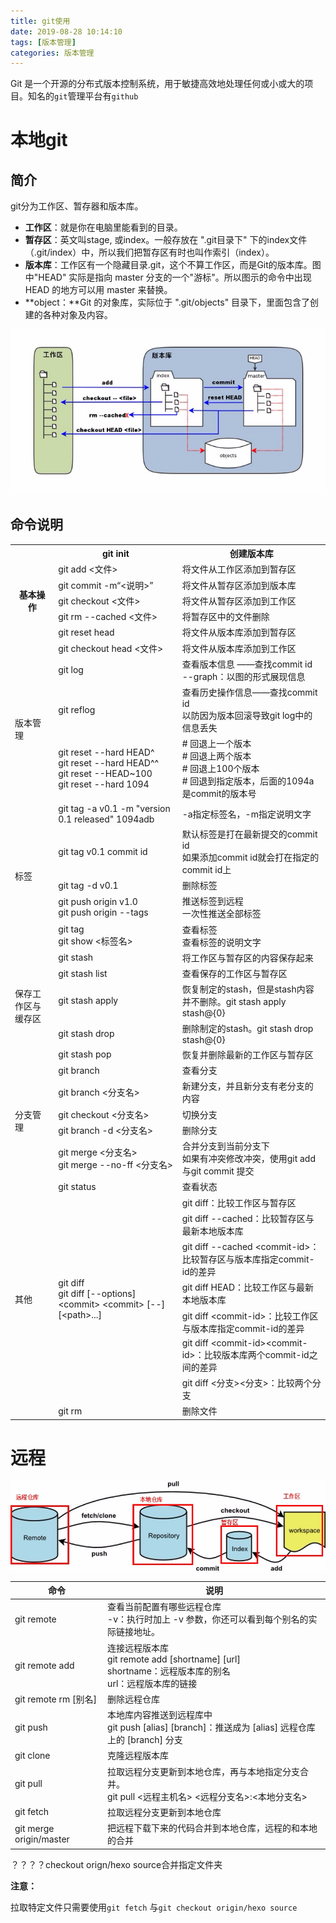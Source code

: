 ```yaml
---
title: git使用
date: 2019-08-28 10:14:10
tags: [版本管理]
categories: 版本管理
---
```


Git 是一个开源的分布式版本控制系统，用于敏捷高效地处理任何或小或大的项目。知名的`git`管理平台有`github`

# 本地git

## 简介

git分为工作区、暂存器和版本库。

- **工作区**：就是你在电脑里能看到的目录。
- **暂存区**：英文叫stage, 或index。一般存放在 ".git目录下" 下的index文件（.git/index）中，所以我们把暂存区有时也叫作索引（index）。
- **版本库**：工作区有一个隐藏目录.git，这个不算工作区，而是Git的版本库。图中"HEAD" 实际是指向 master 分支的一个"游标"。所以图示的命令中出现 HEAD 的地方可以用 master 来替换。
- **object：**Git 的对象库，实际位于 ".git/objects" 目录下，里面包含了创建的各种对象及内容。

![1566977176119](git使用/1566977176119.png)

## 命令说明

<table>
  <tr>
    <th rowspan="7">基本操作</th>
    <th>git init</th>
    <th>创建版本库</th>
  </tr>
  <tr>
    <td>git add &lt;文件&gt;</td>
    <td>将文件从工作区添加到暂存区</td>
  </tr>
  <tr>
    <td>git commit -m“&lt;说明&gt;”</td>
    <td>将文件从暂存区添加到版本库</td>
  </tr>
  <tr>
    <td>git checkout  &lt;文件&gt;</td>
    <td>将文件从暂存区添加到工作区</td>
  </tr>
  <tr>
    <td>git rm --cached &lt;文件&gt;</td>
    <td>将暂存区中的文件删除</td>
  </tr>
  <tr>
    <td>git reset head</td>
    <td>将文件从版本库添加到暂存区</td>
  </tr>
  <tr>
    <td>git checkout head &lt;文件&gt;</td>
    <td>将文件从版本库添加到工作区</td>
  </tr>
  <tr>
    <td rowspan="3">版本管理</td>
    <td>git log</td>
    <td>查看版本信息 ——查找commit id<br>--graph：以图的形式展现信息<br></td>
  </tr>
  <tr>
    <td>git reflog</td>
    <td>查看历史操作信息——查找commit id<br>以防因为版本回滚导致git log中的信息丢失</td>
  </tr>
  <tr>
    <td>git reset --hard HEAD^<br>git reset --hard HEAD^^<br>git reset --HEAD~100<br>git reset --hard 1094<br></td>
    <td># 回退上一个版本<br># 回退上两个版本<br># 回退上100个版本<br># 回退到指定版本，后面的1094a是commit的版本号</td>
  </tr>
  <tr>
    <td rowspan="5">标签</td>
    <td>git tag -a v0.1 -m "version 0.1 released" 1094adb</td>
    <td>-a指定标签名，-m指定说明文字</td>
  </tr>
  <tr>
    <td>git tag v0.1  commit id</td>
    <td>默认标签是打在最新提交的commit id<br>如果添加commit id就会打在指定的commit id上</td>
  </tr>
  <tr>
    <td>git tag -d v0.1</td>
    <td>删除标签</td>
  </tr>
  <tr>
    <td>git push origin v1.0<br>git push origin --tags<br></td>
    <td>推送标签到远程<br>一次性推送全部标签<br></td>
  </tr>
  <tr>
    <td>git tag<br>git show &lt;标签名&gt;<br></td>
    <td>查看标签<br>查看标签的说明文字</td>
  </tr>
  <tr>
    <td rowspan="5">保存工作区与缓存区</td>
    <td>git stash <br></td>
    <td>将工作区与暂存区的内容保存起来</td>
  </tr>
  <tr>
    <td>git stash list </td>
    <td>查看保存的工作区与暂存区  <br></td>
  </tr>
  <tr>
    <td>git stash apply </td>
    <td>恢复制定的stash，但是stash内容并不删除。git stash apply stash@{0}  <br></td>
  </tr>
  <tr>
    <td>git stash drop </td>
    <td>删除制定的stash。git stash drop stash@{0}  <br></td>
  </tr>
  <tr>
    <td>git stash pop </td>
    <td>恢复并删除最新的工作区与暂存区</td>
  </tr>
  <tr>
    <td rowspan="5">分支管理</td>
    <td>git branch</td>
    <td>查看分支</td>
  </tr>
  <tr>
    <td>git branch  &lt;分支名&gt;</td>
    <td>新建分支，并且新分支有老分支的内容</td>
  </tr>
  <tr>
    <td>git checkout &lt;分支名&gt;</td>
    <td>切换分支</td>
  </tr>
  <tr>
    <td>git branch -d &lt;分支名&gt;</td>
    <td>删除分支</td>
  </tr>
  <tr>
    <td>git merge &lt;分支名&gt;<br>git merge --no-ff &lt;分支名&gt;<br></td>
    <td>合并分支到当前分支下<br>如果有冲突修改冲突，使用git add与git commit 提交</td>
  </tr>
  <tr>
    <td rowspan="9">其他</td>
    <td>git status</td>
    <td>查看状态</td>
  </tr>
  <tr>
    <td rowspan="7">git diff<br>git diff [--options] &lt;commit&gt; &lt;commit&gt; [--] [&lt;path&gt;...]<br></td>
    <td>git diff：比较工作区与暂存区</td>
  </tr>
  <tr>
    <td>git diff --cached：比较暂存区与最新本地版本库</td>
  </tr>
  <tr>
    <td>git diff --cached &lt;commit-id&gt;：比较暂存区与版本库指定commit-id的差异</td>
  </tr>
  <tr>
    <td>git diff HEAD：比较工作区与最新本地版本库</td>
  </tr>
  <tr>
    <td>git diff &lt;commit-id&gt;：比较工作区与版本库指定commit-id的差异</td>
  </tr>
  <tr>
    <td>git diff &lt;commit-id&gt;&lt;commit-id&gt;：比较版本库两个commit-id之间的差异</td>
  </tr>
  <tr>
    <td>git diff &lt;分支&gt;&lt;分支&gt;：比较两个分支</td>
  </tr>
  <tr>
    <td>git rm</td>
    <td>删除文件</td>
  </tr>
</table>



# 远程

![1566980274372](git使用/1566980274372.png)

| 命令                    | 说明                                                         |
| ----------------------- | ------------------------------------------------------------ |
| git remote              | 查看当前配置有哪些远程仓库<br>-v：执行时加上 -v 参数，你还可以看到每个别名的实际链接地址。 |
| git remote add          | 连接远程版本库<br>git remote add [shortname] [url]<br>shortname：远程版本库的别名<br>url：远程版本库的链接 |
| git remote rm [别名]    | 删除远程仓库                                                 |
| git push                | 本地库内容推送到远程库中 <br>git push [alias] [branch]：推送成为 [alias] 远程仓库上的 [branch] 分支 |
| git clone               | 克隆远程版本库                                               |
| git pull                | 拉取远程分支更新到本地仓库，再与本地指定分支合并。<br>git pull <远程主机名> <远程分支名>:<本地分支名> |
| git fetch               | 拉取远程分支更新到本地仓库                                   |
| git merge origin/master | 把远程下载下来的代码合并到本地仓库，远程的和本地的合并       |

？？？？checkout orign/hexo source合并指定文件夹

**注意：**

拉取特定文件只需要使用`git fetch` 与`git checkout origin/hexo source`

